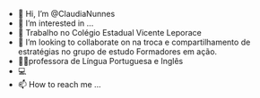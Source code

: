 - 👋 Hi, I’m @ClaudiaNunnes
- 👀 I’m interested in ...
- 🌱 Trabalho no Colégio Estadual Vicente Leporace 
- 💞️ I’m looking to collaborate on  na troca e compartilhamento de estratégias  no grupo de estudo Formadores em ação.
-  👩‍🏫professora de Língua Portuguesa e Inglês 
-  💻
- 📫 How to reach me ...

<!---
ClaudiaNunnes/ClaudiaNunnes is a ✨ special ✨ repository because its `README.md` (this file) appears on your GitHub profile.
You can click the Preview link to take a look at your changes.
--->

